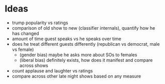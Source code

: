 # Ideas

- trump popularity vs ratings
- comparison of old show to new (classifier internals), quantify how he has changed
- amount of time guest speaks vs he speaks over time
- does he treat different guests differently (republican vs democrat, male vs female)
	- (gender bias) maybe he asks more about SOs to females
	- (liberal bias) definitely exists, how does it manifest and compare across shows
- count applause and laughter vs ratings
- compare across other late night shows based on any measure
